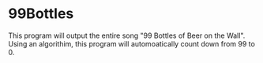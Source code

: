 # 99Bottles
This program will output the entire song "99 Bottles of Beer on the Wall".
Using an algorithim, this program will automoatically count down from 99 to 0.
